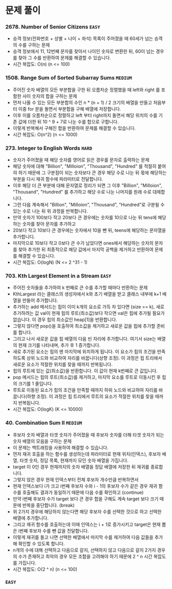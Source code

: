 # 문제 풀이

### 2678. Number of Senior Citizens ```EASY```
- 승객 정보(전화번호 + 성별 + 나이 + 좌석) 목록이 주어졌을 때 60세가 넘는 승객의 수를 구하는 문제
- 승객 정보에서 11, 12번째 문자를 찾아서 나이인 숫자로 변환한 뒤, 60이 넘는 경우를 찾아 그 수를 반환하여 문제를 해결할 수 있습니다.
- 시간 복잡도: O(n) (n <= 100)

### 1508. Range Sum of Sorted Subarray Sums ```MEDIUM```
- 주어진 숫자 배열의 모든 부분합을 구한 뒤 오름차순 정렬했을 때 left와 right 를 포함한 사이 숫자의 합을 구하는 문제
- 먼저 나올 수 있는 모든 부분합의 수인 n * (n + 1) / 2 크기의 배열을 만들고 처음부터 이중 for 문을 돌면서 부분합을 구해 배열에 저장합니다.
- 이후 이를 오름차순으로 정렬하고 left 부터 right까지 돌면서 해당 위치의 수를 기존 값에 더한 뒤 10 ^ 9 + 7로 나눈 수를 합으로 구합니다.
- 이렇게 반복해서 구해진 합을 반환하여 문제를 해결할 수 있습니다.
- 시간 복잡도: O(n^2) (n <= 1000)
 
### 273. Integer to English Words ```HARD```
- 숫자가 주어졌을 때 해당 숫자를 영어로 읽은 경우를 문자로 출력하는 문제
- 해당 숫자에 대해 "Billion", "Milloion", "Thousand", "Hundred" 를 적절히 붙여햐 하기 때문에 그 구분점이 되는 숫자보다 큰 경우 해당 수로 나눈 뒤 몫에 해당하는 부분을 다시 재귀 함수에 파라미터로 전달합니다.
- 이후 해당 더 큰 부분에 대해 문자열로 정리가 되면 그 이후 "Billion", "Milloion", "Thousand", "Hundred" 를 추가하고 해당 수로 나눈 나머지를 원래 수로 대체합니다.
- 그런 다음 계속해서 "Billion", "Milloion", "Thousand", "Hundred"로 구분될 수 있는 수로 나눈 뒤 위 과정을 반복합니다.
- 만약 숫자가 100보다 작고 20보다 큰 경우에는 숫자를 10으로 나눈 뒤 tens에 해당 하는 숫자를 찾아 문자를 추가하고 
- 20보다 작고 10보다 큰 경우에는 숫자에서 10을 뺀 뒤, teens에 해당하는 문자열을 추가합니디.
- 마지막으로 10보다 작고 0보다 큰 수가 남았다면 ones에서 해당하는 숫자의 문자를 찾아 추가한 뒤 최종적으로 해당 값에서 마지막 공백을 제거하고 반환하여 문제를 해결할 수 있습니다.
- 시간 복잡도: O(logN) (N <= 2 ^31 - 1)

### 703. Kth Largest Element in a Stream ```EASY```
- 주어진 숫자들을 추가하여 k 번째로 큰 수를 추가할 때마다 반환하는 문제
- KthLargest 라는 클래스의 생성자에서 k와 초기 배열을 받고 클래스 내부에 k+1 배열을 만들어 추가합니다.
- 추가하는 add 메서드는 힙이 이미 k개의 요소로 가득 차 있다면 (size == k), 새로 추가하려는 값 val이 현재 힙의 루트(최소값)보다 작으면 val은 힙에 추가될 필요가 없습니다. 이 경우 힙의 최소값인 heap[1]을 반환합니다.
- 그렇지 않다면 pop()을 호출하여 최소값을 제거하고 새로운 값을 힙에 추가할 준비를 합니다.
- 그리고 나서 새로운 값을 힙 배열의 다음 빈 자리에 추가합니다. 여기서 size는 배열의 현재 크기를 나타내며, 추가 후 1 증가합니다.
- 새로 추가된 요소는 힙의 맨 마지막에 위치하게 됩니다. 이 요소가 힙의 조건을 만족하도록 상위 노드와 비교하여 자리를 바꿉니다(상향 조정). 이 과정은 힙 트리에서 새로운 요소가 적절한 위치를 찾을 때까지 반복됩니다.
- 힙의 루트에 있는 값(최소값)을 반환합니다. 이 값이 현재 k번째로 큰 값입니다.
- pop 메서드는 힙의 루트(최소값)를 제거하고, 마지막 요소를 루트로 이동시킨 후 힙의 크기를 1 줄입니다.
- 루트로 이동된 요소가 힙의 조건을 만족할 때까지 하위 노드와 비교하여 자리를 바꿉니다(하향 조정). 이 과정은 힙 트리에서 루트의 요소가 적절한 위치를 찾을 때까지 반복됩니다.
- 시간 복잡도: O(logK) (K <= 10000)

### 40. Combination Sum II ```MEDIUM```
- 후보자 숫자 배열과 타겟 숫자가 주어졌을 때 후보자 숫자를 더해 타겟 숫자가 되는 숫자 배열의 모음을 구하는 문제
- 이 문제는 백트래킹을 사용하여 해결할 수 있습니다.
- 먼저 재귀 호출을 하는 함수를 생성하는데 파라미터로 현재 위치(인덱스), 후보자 배열, 타겟 숫자, 정답 목록, 현재까지 모인 숫자 배열을 가집니다.
- target 이 0인 경우 현재까지의 숫자 배열을 정답 배열에 저장한 뒤 재귀를 종료합니다.
- 그렇지 않은 경우 현재 인덱스부터 전체 후보자 개수만큼 반복하면서
- 현재 인덱스보다 i가 크고 i번째 후보자 수와 i - 1의 후보자 수가 같은 경우 재귀 함수를 호출해도 결과가 동일하기 때문에 다음 수를 확인하고 (continue)
- 만약 i번째 후보자 수가 target 보다 큰 경우 합을 구해도 계속 target 보다 크기 때문에 반복을 중단합니다. (break)
- 위 2가지 경우에 해당하지 않는다면 해당 후보자 수를 선택한 것으로 하고 선택한 배열에 추가합니다.
- 그리고 재귀 함수를 호출하는데 이때 인덱스는 i + 1로 증가시키고 target은 현재 뽑은 i번째 후보자 수를 뺀 값을 전달합니다.
- 이렇게 재귀를 돌고 나면 선택한 배열에서 마지막 수를 제거하여 다음 값들을 추가해 확인할 수 있도록 합니다.
- n개의 수에 대해 선택하고 다음으로 갈지, 선택하지 않고 다음으로 갈지 2가지 경우의 수가 존재하고 최악의 경우 모든 조합을 고려해야 하기 때문에 2 ^ n 시간 복잡도를 가집니다.
- 시간 복잡도: O(2 ^ n) (n <= 100)

### ```EASY```



